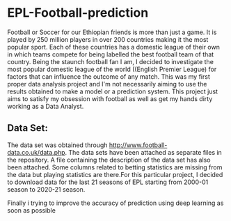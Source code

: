 # EPL-Football-prediction

Football or Soccer for our Ethiopian friends is more than just a game. It is played by 250 million players in over 200 countries making it the most popular sport. Each of these countries has a domestic league of their own in which teams compete for being labelled the best football team of that country. Being the staunch football fan I am, I decided to investigate the most popular domestic league of the world ((English Premier League) for factors that can 
influence the outcome of any match.
This was my first proper data analysis project and I'm not necessarily aiming to use the results obtained to make a model or a prediction system. This project just aims to satisfy my obsession with football as well as get my hands dirty working as a Data Analyst.

## Data Set:

The data set was obtained through http://www.football-data.co.uk/data.php. The data sets have been attached as separate files in the repository. A file containing the description of the data set has also been attached. Some columns related to betting statistics are missing from the data but playing statistics are there.For this particular project, I decided to download data for the last 21 seasons of EPL starting from 2000-01 season to 2020-21 season.

Finally i trying to improve the accuracy of prediction using deep learning as soon as possible
